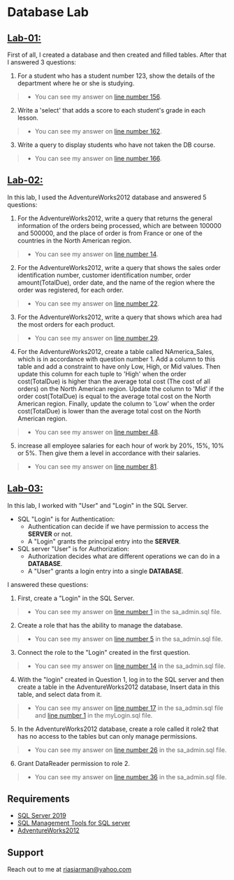 # Database Lab
## [Lab-01:](https://github.com/arman324/Database-Lab/blob/master/Lab-01/Lab-01.sql)
First of all, I created a database and then created and filled tables. After that I answered 3 questions:
1. For a student who has a student number 123, show the details of the department where he or she is studying.
> * You can see my answer on [line number 156](https://github.com/arman324/Database-Lab/blob/a7c80a16dfd71a1a9ea29d14bc128c0388694f21/Lab-01/Lab-01.sql#L156).
2. Write a 'select' that adds a score to each student's grade in each lesson. 
> * You can see my answer on [line number 162](https://github.com/arman324/Database-Lab/blob/a7c80a16dfd71a1a9ea29d14bc128c0388694f21/Lab-01/Lab-01.sql#L162).
3. Write a query to display students who have not taken the DB course. 
> * You can see my answer on [line number 166](https://github.com/arman324/Database-Lab/blob/a7c80a16dfd71a1a9ea29d14bc128c0388694f21/Lab-01/Lab-01.sql#L166).

## [Lab-02:](https://github.com/arman324/Database-Lab/blob/master/Lab-02/Lab-02.sql)
In this lab, I used the AdventureWorks2012 database and answered 5 questions:
1. For the AdventureWorks2012, write a query that returns the general information of the orders being processed, which are between 100000 and 500000, and the place of order is from France or one of the countries in the North American region.
> * You can see my answer on [line number 14](https://github.com/arman324/Database-Lab/blob/4fb6523d561bcf430c16cff0f34cbf43b8bdcc4e/Lab-02/Lab-02.sql#L14).
2. For the AdventureWorks2012, write a query that shows the sales order identification number, customer identification number, order amount(TotalDue), order date, and the name of the region where the order was registered, for each order.
> * You can see my answer on [line number 22](https://github.com/arman324/Database-Lab/blob/4fb6523d561bcf430c16cff0f34cbf43b8bdcc4e/Lab-02/Lab-02.sql#L22).
3. For the AdventureWorks2012, write a query that shows which area had the most orders for each product.
> * You can see my answer on [line number 29](https://github.com/arman324/Database-Lab/blob/4fb6523d561bcf430c16cff0f34cbf43b8bdcc4e/Lab-02/Lab-02.sql#L29).
4. For the AdventureWorks2012, create a table called NAmerica_Sales, which is in accordance with question number 1. Add a column to this table and add a constraint to have only Low, High, or Mid values. Then update this column for each tuple to 'High' when the order cost(TotalDue) is higher than the average total cost (The cost of all orders) on the North American region. Update the column to 'Mid' if the order cost(TotalDue) is equal to the average total cost on the North American region. Finally, update the column to 'Low' when the order cost(TotalDue) is lower than the average total cost on the North American region.
> * You can see my answer on [line number 48](https://github.com/arman324/Database-Lab/blob/4fb6523d561bcf430c16cff0f34cbf43b8bdcc4e/Lab-02/Lab-02.sql#L48).
5. increase all employee salaries for each hour of work by 20%, 15%, 10% or 5%. Then give them a level in accordance with their salaries.
> * You can see my answer on [line number 81](https://github.com/arman324/Database-Lab/blob/4fb6523d561bcf430c16cff0f34cbf43b8bdcc4e/Lab-02/Lab-02.sql#L81).
## [Lab-03:](https://github.com/arman324/Database-Lab/tree/master/Lab-03)
In this lab, I worked with "User" and "Login" in the SQL Server.
* SQL "Login" is for Authentication:
    * Authentication can decide if we have permission to access the **SERVER** or not.
    * A "Login" grants the principal entry into the **SERVER**.
* SQL server "User" is for Authorization:
    * Authorization decides what are different operations we can do in a **DATABASE**.
    * A "User" grants a login entry into a single **DATABASE**.

I answered these questions:

1. First, create a "Login" in the SQL Server.
> * You can see my answer on [line number 1](https://github.com/arman324/Database-Lab/blob/be38dd3c3d35cedcd63ae81aad2d6ddac8f7476f/Lab-03/sa_admin.sql#L1) in the sa_admin.sql file.
2. Create a role that has the ability to manage the database.
> * You can see my answer on [line number 5](https://github.com/arman324/Database-Lab/blob/be38dd3c3d35cedcd63ae81aad2d6ddac8f7476f/Lab-03/sa_admin.sql#L5) in the sa_admin.sql file.
3. Connect the role to the "Login" created in the first question.
> * You can see my answer on [line number 14](https://github.com/arman324/Database-Lab/blob/be38dd3c3d35cedcd63ae81aad2d6ddac8f7476f/Lab-03/sa_admin.sql#L14) in the sa_admin.sql file.
4. With the "login" created in Question 1, log in to the SQL server and then create a table in the AdventureWorks2012 database, Insert data in this table, and select data from it.
> * You can see my answer on [line number 17](https://github.com/arman324/Database-Lab/blob/be38dd3c3d35cedcd63ae81aad2d6ddac8f7476f/Lab-03/sa_admin.sql#L17) in the sa_admin.sql file and [line number 1](https://github.com/arman324/Database-Lab/blob/be38dd3c3d35cedcd63ae81aad2d6ddac8f7476f/Lab-03/myLogin.sql#L1) in the myLogin.sql file.
5. In the AdventureWorks2012 database, create a role called it role2 that has no access to the tables but can only manage permissions.
> * You can see my answer on [line number 26](https://github.com/arman324/Database-Lab/blob/be38dd3c3d35cedcd63ae81aad2d6ddac8f7476f/Lab-03/sa_admin.sql#L26) in the sa_admin.sql file.
6. Grant DataReader permission to role 2.
> * You can see my answer on [line number 36](https://github.com/arman324/Database-Lab/blob/be38dd3c3d35cedcd63ae81aad2d6ddac8f7476f/Lab-03/sa_admin.sql#L36) in the sa_admin.sql file.

## Requirements
* [SQL Server 2019](https://www.microsoft.com/en-us/sql-server/sql-server-downloads)
* [SQL Management Tools for SQL server](https://www.guru99.com/top-20-sql-management-tools.html)
* [AdventureWorks2012](https://github.com/Microsoft/sql-server-samples/releases/tag/adventureworks2012)

## Support
Reach out to me at riasiarman@yahoo.com
